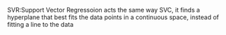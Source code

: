 SVR:Support Vector Regressoion acts the same way SVC, it finds a hyperplane that best fits the data points in a continuous space, instead of fitting a line to the data
